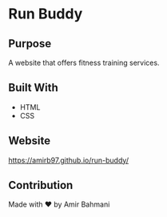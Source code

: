 # Run Buddy

## Purpose
A website that offers fitness training services.

## Built With
* HTML
* CSS

## Website
https://amirb97.github.io/run-buddy/

## Contribution
Made with ❤️ by Amir Bahmani
